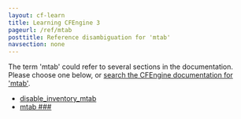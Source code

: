 ```yaml
---
layout: cf-learn
title: Learning CFEngine 3
pageurl: /ref/mtab
posttitle: Reference disambiguation for 'mtab'
navsection: none
---
```


The term 'mtab' could refer to several sections in the documentation. Please choose one below, or
[search the CFEngine documentation for 'mtab'](http://docs.cfengine.com/latest/search.html?q=mtab).

- [disable_inventory_mtab](http://docs.cfengine.com/latest/guide-writing-and-serving-policy-policy-framework.html#disable_inventory_mtab)
- [mtab \#\#\#](http://docs.cfengine.com/latest/guide-writing-and-serving-policy-policy-framework.html#mtab-###)
